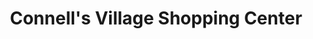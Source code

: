 ---
title: "Connell's Village Shopping Center"
url: /baton-rouge/connells-village-shopping-center/
shop: Einkaufszentrum
---